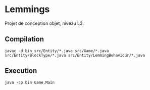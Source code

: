 # Lemmings
Projet de conception objet, niveau L3.

## Compilation

`javac -d bin src/Entity/*.java src/Game/*.java src/Entity/BlockType/*.java src/Entity/LemmingBehaviour/*.java`

## Execution

`java -cp bin Game.Main`